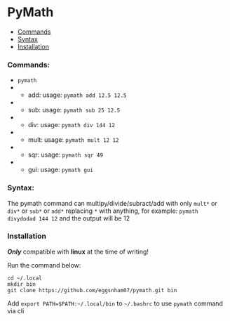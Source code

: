 # PyMath

- [Commands](https://github.com/eggsnham07/pymath#commands)
- [Syntax](https://github.com/eggsnham07/pymath#syntax)
- [Installation](https://github.com/eggsnham07/pymath#installation)

### Commands:
- `pymath`
- - add: usage: `pymath add 12.5 12.5`
- - sub: usage: `pymath sub 25 12.5`
- - div: usage: `pymath div 144 12`
- - mult: usage: `pymath mult 12 12`
- - sqr: usage: `pymath sqr 49`
- - gui: usage: `pymath gui`

### Syntax:
The pymath command can multipy/divide/subract/add with only `mult*` or `div*` or `sub*` or `add*` replacing `*` with anything, for example: `pymath divydodad 144 12` and the output will be 12

### Installation
***Only*** compatible with **linux** at the time of writing!

Run the command below:

```shell
cd ~/.local
mkdir bin
git clone https://github.com/eggsnham07/pymath.git bin
```

Add `export PATH=$PATH:~/.local/bin` to `~/.bashrc` to use `pymath` command via cli
